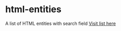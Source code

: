 # html-entities
A list of HTML entities with search field
[Visit list here](https://mhunault.github.io/html-entities/)
